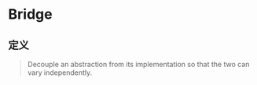 # Bridge

## 定义
> Decouple an abstraction from its implementation so that the two can vary independently.
